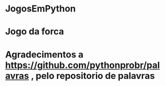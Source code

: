 # JogosEmPython
# Jogo da forca
# Agradecimentos a https://github.com/pythonprobr/palavras , pelo repositorio de palavras